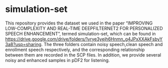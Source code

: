 # simulation-set
This repository provides the dataset we used in the paper “IMPROVING LOW-COMPLEXITY AND REAL-TIME DEEPFILTERNET2 FOR
PERSONALIZED SPEECH ENHANCEMENT”, termed simulation-set, which can be found in https://drive.google.com/drive/folders/1yrye3yejh6Hnmn_g4JPxXXAkFsbyY3a8?usp=sharing. 
The three folders contain noisy speech,clean speech and enrollment speech respectively, and the corresponding relationship between them are recorded in the SCP files. 
In addition, we provide several noisy and enhanced samples in pDF2 for listening.
